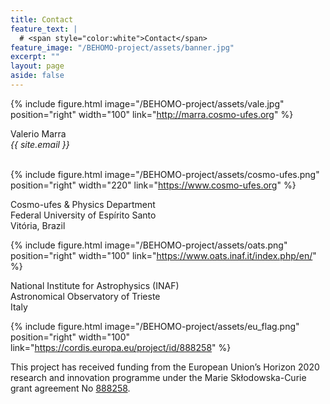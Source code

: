 ```yaml
---
title: Contact
feature_text: |
  # <span style="color:white">Contact</span>
feature_image: "/BEHOMO-project/assets/banner.jpg"
excerpt: ""
layout: page
aside: false
---
```


<!-- {% include figure.html image="/BEHOMO-project/assets/vale.jpg" position="left" width="250px" %} -->

{% include figure.html image="/BEHOMO-project/assets/vale.jpg" position="right" width="100" link="http://marra.cosmo-ufes.org" %}

Valerio Marra\
*{{ site.email }}*
&nbsp;\
<br/>

{% include figure.html image="/BEHOMO-project/assets/cosmo-ufes.png" position="right" width="220" link="https://www.cosmo-ufes.org" %}

Cosmo-ufes & Physics Department &nbsp;&nbsp;&nbsp;&nbsp;\
Federal University of Espírito Santo\
Vitória, Brazil

{% include figure.html image="/BEHOMO-project/assets/oats.png" position="right" width="100" link="https://www.oats.inaf.it/index.php/en/" %}

National Institute for Astrophysics (INAF)\
Astronomical Observatory of Trieste\
Italy



{% include figure.html image="/BEHOMO-project/assets/eu_flag.png" position="right" width="100" link="https://cordis.europa.eu/project/id/888258" %}

This project has received funding from the European Union’s Horizon 2020 research and innovation programme under the Marie Skłodowska-Curie grant agreement No [888258](https://cordis.europa.eu/project/id/888258).



<!-- {% include site-form.html %} -->